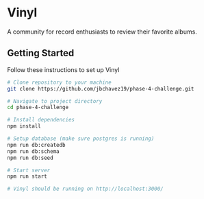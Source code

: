 # Vinyl

A community for record enthusiasts to review their favorite albums.

## Getting Started

Follow these instructions to set up Vinyl

```sh
# Clone repository to your machine
git clone https://github.com/jbchavez19/phase-4-challenge.git

# Navigate to project directory
cd phase-4-challenge

# Install dependencies
npm install

# Setup database (make sure postgres is running)
npm run db:createdb
npm run db:schema
npm run db:seed

# Start server
npm run start

# Vinyl should be running on http://localhost:3000/
```
